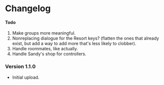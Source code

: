 ﻿Changelog
===================

#### Todo

1. Make groups more meaningful.
2. Nonreplacing dialogue for the Resort keys? (flatten the ones that already exist, but add a way to add more that's less likely to clobber).
3. Handle roommates, like actually.
4. Handle Sandy's shop for controllers.

### Version 1.1.0

* Initial upload.